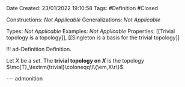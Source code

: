 <br />
<br />

Date Created: 23/01/2022 19:10:58
Tags: #Definition #Closed 

Constructions: _Not Applicable_
Generalizations: _Not Applicable_

Types: _Not Applicable_
Examples: _Not Applicable_ 
Properties: [[Trivial topology is a topology]], [[Singleton is a basis for the trivial topology]]

!!! ad-Definition Definition.

Let $X$ be a set. The **trivial topology on $X$** is the topology $\mc{T}_\textrm{trivial}\coloneqq\l\{\em,X\r\}$.

--- admonition
